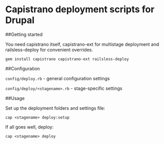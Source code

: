 # Capistrano deployment scripts for Drupal

##Getting started

You need capistrano itself, capistrano-ext for multistage deployment and
railsless-deploy for convenient overrides.

    gem install capistrano capistrano-ext railsless-deploy

##Configuration

`config/deploy.rb` - general configuration settings

`config/deploy/<stagename>.rb` - stage-specific settings

##Usage

Set up the deployment folders and settings file:

    cap <stagename> deploy:setup

If all goes well, deploy:

    cap <stagename> deploy


